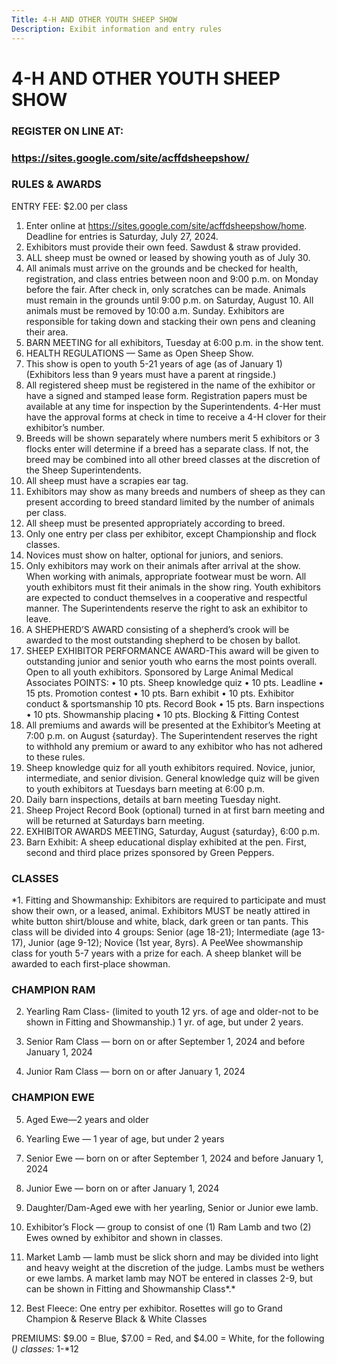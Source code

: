```yaml
---
Title: 4-H AND OTHER YOUTH SHEEP SHOW
Description: Exibit information and entry rules
---
```

# 4-H AND OTHER YOUTH SHEEP SHOW

### REGISTER ON LINE AT:

### <https://sites.google.com/site/acffdsheepshow/>

### RULES & AWARDS

ENTRY FEE: $2.00 per class

1. Enter online at https://sites.google.com/site/acffdsheepshow/home. Deadline for entries is Saturday, July 27, 2024.
2. Exhibitors must provide their own feed. Sawdust & straw provided.
3. ALL sheep must be owned or leased by showing youth as of July 30.
4. All animals must arrive on the grounds and be checked for health, registration, and class entries between noon and 9:00 p.m. on Monday before the fair. After check in, only scratches can be made. Animals must remain in the grounds until 9:00 p.m. on Saturday, August 10. All animals must be removed by 10:00 a.m. Sunday. Exhibitors are responsible for taking down and stacking their own pens and cleaning their area.
5. BARN MEETING for all exhibitors, Tuesday at 6:00 p.m. in the show tent.
6. HEALTH REGULATIONS — Same as Open Sheep Show.
7. This show is open to youth 5-21 years of age (as of January 1) (Exhibitors less than 9 years must have a parent at ringside.)
8. All registered sheep must be registered in the name of the exhibitor or have a signed and stamped lease form. Registration papers must be available at any time for inspection by the Superintendents. 4-Her must have the approval forms at check in time to receive a 4-H clover for their exhibitor’s number.
9. Breeds will be shown separately where numbers merit 5 exhibitors or 3 flocks enter will determine if a breed has a separate class. If not, the breed may be combined into all other breed classes at the discretion of the Sheep Superintendents.
10. All sheep must have a scrapies ear tag.
11. Exhibitors may show as many breeds and numbers of sheep as they can present according to breed standard limited by the number of animals per class.
12. All sheep must be presented appropriately according to breed.
13. Only one entry per class per exhibitor, except Championship and flock classes.
14. Novices must show on halter, optional for juniors, and seniors.
15. Only exhibitors may work on their animals after arrival at the show. When working with animals, appropriate footwear must be worn. All youth exhibitors must fit their animals in the show ring. Youth exhibitors are expected to conduct themselves in a cooperative and respectful manner. The Superintendents reserve the right to ask an exhibitor to leave.
16. A SHEPHERD’S AWARD consisting of a shepherd’s crook will be awarded to the most outstanding shepherd to be chosen by ballot.
17. SHEEP EXHIBITOR PERFORMANCE AWARD-This award will be
     given to outstanding junior and senior youth who earns the most points overall. Open to all youth exhibitors. Sponsored by Large Animal Medical Associates
    POINTS:
    •	10 pts. Sheep knowledge quiz
    •	10 pts. Leadline
    •	15 pts. Promotion contest
    •	10 pts. Barn exhibit
    •	10 pts. Exhibitor conduct & sportsmanship 10 pts. Record Book
    •	15 pts. Barn inspections
    •	10 pts. Showmanship placing
    •	10 pts. Blocking & Fitting Contest
18. All premiums and awards will be presented at the Exhibitor’s Meeting at 7:00 p.m. on August {saturday}. The Superintendent reserves the right to withhold any premium or award to any exhibitor who has not adhered to these rules.
19. Sheep knowledge quiz for all youth exhibitors required. Novice, junior, intermediate, and senior division. General knowledge quiz will be given to youth exhibitors at Tuesdays barn meeting at 6:00 p.m.
20. Daily barn inspections, details at barn meeting Tuesday night.
21. Sheep Project Record Book (optional) turned in at first barn meeting and will be returned at Saturdays barn meeting.
22. EXHIBITOR AWARDS MEETING, Saturday, August {saturday}, 6:00 p.m.
23. Barn Exhibit: A sheep educational display exhibited at the pen. First, second and third place prizes sponsored by Green Peppers.

### CLASSES

\*1. Fitting and Showmanship: Exhibitors are required to participate and must show their own, or a leased, animal. Exhibitors MUST be neatly attired in white button shirt/blouse and white, black, dark green or tan pants. This class will be divided into 4 groups: Senior (age 18-21); Intermediate (age 13-17), Junior (age 9-12); Novice (1st year, 8yrs). A PeeWee showmanship class for youth 5-7 years with a prize for each. A sheep blanket will be awarded to each first-place showman.

### CHAMPION RAM

2. Yearling Ram Class- (limited to youth 12 yrs. of age and older-not to be shown in Fitting and Showmanship.) 1 yr. of age, but under 2 years.

3. Senior Ram Class — born on or after September 1, 2024 and before January 1, 2024


4. Junior Ram Class — born on or after January 1, 2024

### CHAMPION EWE

5. Aged Ewe—2 years and older

6. Yearling Ewe — 1 year of age, but under 2 years
7. Senior Ewe — born on or after September 1, 2024 and before January 1, 2024 

8. Junior Ewe — born on or after January 1, 2024
9. Daughter/Dam-Aged ewe with her yearling, Senior or Junior ewe lamb.
10. Exhibitor’s Flock — group to consist of one (1) Ram Lamb and two (2) Ewes owned by exhibitor and shown in classes.
11. Market Lamb — lamb must be slick shorn and may be divided into light and heavy weight at the discretion of the judge. Lambs must be wethers
 or ewe lambs. A market lamb may NOT be entered in classes 2-9, but can be shown in Fitting and Showmanship Class*.*
12. Best Fleece: One entry per exhibitor. Rosettes will go to Grand Champion & Reserve Black & White Classes

PREMIUMS: $9.00 = Blue, $7.00 = Red, and $4.00 = White, for the following (*) classes:* 1-*12